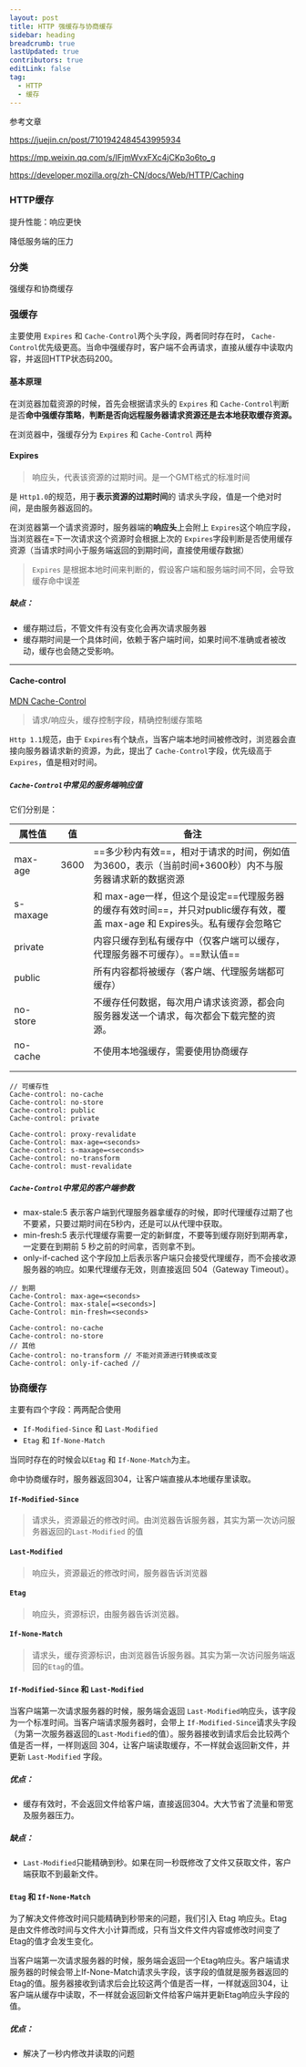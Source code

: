 ```yaml
---
layout: post
title: HTTP 强缓存与协商缓存
sidebar: heading
breadcrumb: true
lastUpdated: true
contributors: true
editLink: false
tag:
  - HTTP
  - 缓存
---
```




参考文章

https://juejin.cn/post/7101942484543995934

https://mp.weixin.qq.com/s/IFjmWvxFXc4jCKp3o6to_g

https://developer.mozilla.org/zh-CN/docs/Web/HTTP/Caching

### HTTP缓存

提升性能：响应更快

降低服务端的压力



### 分类

强缓存和协商缓存

### 强缓存

主要使用 `Expires` 和 `Cache-Control`两个头字段，两者同时存在时， `Cache-Control`优先级更高。当命中强缓存时，客户端不会再请求，直接从缓存中读取内容，并返回HTTP状态码200。

#### 基本原理

在浏览器加载资源的时候，首先会根据请求头的 `Expires` 和 `Cache-Control`判断是否**命中强缓存策略**，**判断是否向远程服务器请求资源还是去本地获取缓存资源。**

在浏览器中，强缓存分为 `Expires` 和 `Cache-Control` 两种

#### Expires

> 响应头，代表该资源的过期时间。是一个GMT格式的标准时间

是 `Http1.0`的规范，用于**表示资源的过期时间**的 请求头字段，值是一个绝对时间，是由服务器返回的。

在浏览器第一个请求资源时，服务器端的**响应头**上会附上 `Expires`这个响应字段，当浏览器在=下一次请求这个资源时会根据上次的 `Expires`字段判断是否使用缓存资源（当请求时间小于服务端返回的到期时间，直接使用缓存数据）

> `Expires` 是根据本地时间来判断的，假设客户端和服务端时间不同，会导致缓存命中误差

##### 缺点：

- 缓存期过后，不管文件有没有变化会再次请求服务器
- 缓存期时间是一个具体时间，依赖于客户端时间，如果时间不准确或者被改动，缓存也会随之受影响。

---

#### Cache-control

[MDN Cache-Control](https://developer.mozilla.org/zh-CN/docs/Web/HTTP/Headers/Cache-Control)

> 请求/响应头，缓存控制字段，精确控制缓存策略

`Http 1.1`规范，由于 `Expires`有个缺点，当客户端本地时间被修改时，浏览器会直接向服务器请求新的资源，为此，提出了 `Cache-Control`字段，优先级高于 `Expires`，值是相对时间。

##### `Cache-Control`中常见的服务端响应值

它们分别是：

| 属性值   | 值   | 备注                                                         |
| -------- | ---- | ------------------------------------------------------------ |
| max-age  | 3600 | ==多少秒内有效==，相对于请求的时间，例如值为3600，表示（当前时间+3600秒）内不与服务器请求新的数据资源 |
| s-maxage |      | 和 max-age一样，但这个是设定==代理服务器的缓存有效时间==，并只对public缓存有效，覆盖 max-age 和 Expires头。私有缓存会忽略它 |
| private  |      | 内容只缓存到私有缓存中（仅客户端可以缓存，代理服务器不可缓存）。==默认值== |
| public   |      | 所有内容都将被缓存（客户端、代理服务端都可缓存）             |
| no-store |      | 不缓存任何数据，每次用户请求该资源，都会向服务器发送一个请求，每次都会下载完整的资源。 |
| no-cache |      | 不使用本地强缓存，需要使用协商缓存                           |
|          |      |                                                              |
|          |      |                                                              |

```
// 可缓存性
Cache-control: no-cache
Cache-control: no-store
Cache-control: public
Cache-control: private

Cache-control: proxy-revalidate
Cache-Control: max-age=<seconds>
Cache-control: s-maxage=<seconds>
Cache-control: no-transform
Cache-control: must-revalidate
```



##### `Cache-Control`中常见的客户端参数

- max-stale:5   表示客户端到代理服务器拿缓存的时候，即时代理缓存过期了也不要紧，只要过期时间在5秒内，还是可以从代理中获取。
- min-fresh:5   表示代理缓存需要一定的新鲜度，不要等到缓存刚好到期再拿，一定要在到期前 5 秒之前的时间拿，否则拿不到。
- only-if-cached  这个字段加上后表示客户端只会接受代理缓存，而不会接收源服务器的响应。如果代理缓存无效，则直接返回 504（Gateway Timeout）。

```
// 到期
Cache-Control: max-age=<seconds>
Cache-Control: max-stale[=<seconds>]
Cache-Control: min-fresh=<seconds>

Cache-control: no-cache
Cache-control: no-store
// 其他 
Cache-control: no-transform // 不能对资源进行转换或改变
Cache-control: only-if-cached // 
```



### 协商缓存

主要有四个字段：两两配合使用

- `If-Modified-Since` 和 `Last-Modified` 
- `Etag` 和 `If-None-Match`

当同时存在的时候会以`Etag` 和 `If-None-Match`为主。

命中协商缓存时，服务器返回304，让客户端直接从本地缓存里读取。

#### `If-Modified-Since`

> 请求头，资源最近的修改时间。由浏览器告诉服务器，其实为第一次访问服务器返回的`Last-Modified` 的值

#### `Last-Modified`

> 响应头，资源最近的修改时间，服务器告诉浏览器

#### `Etag`

> 响应头，资源标识，由服务器告诉浏览器。

#### `If-None-Match`

> 请求头，缓存资源标识，由浏览器告诉服务器。其实为第一次访问服务端返回的`Etag`的值。



#### `If-Modified-Since` 和 `Last-Modified`

当客户端第一次请求服务器的时候，服务端会返回 `Last-Modified`响应头，该字段为一个标准时间。当客户端请求服务器时，会带上 `If-Modified-Since`请求头字段（为第一次服务器返回的`Last-Modified`的值）。服务器接收到请求后会比较两个值是否一样，一样则返回 304，让客户端读取缓存，不一样就会返回新文件，并更新 `Last-Modified` 字段。

##### 优点：

- 缓存有效时，不会返回文件给客户端，直接返回304。大大节省了流量和带宽及服务器压力。

##### 缺点：

- `Last-Modified`只能精确到秒。如果在同一秒既修改了文件又获取文件，客户端获取不到最新文件。



#### `Etag` 和 `If-None-Match`

为了解决文件修改时间只能精确到秒带来的问题，我们引入 Etag 响应头。Etag 是由文件修改时间与文件大小计算而成，只有当文件文件内容或修改时间变了Etag的值才会发生变化。

当客户端第一次请求服务器的时候，服务端会返回一个Etag响应头。客户端请求服务器的时候会带上If-None-Match请求头字段，该字段的值就是服务器返回的Etag的值。服务器接收到请求后会比较这两个值是否一样，一样就返回304，让客户端从缓存中读取，不一样就会返回新文件给客户端并更新Etag响应头字段的值。

##### 优点：

- 解决了一秒内修改并读取的问题

